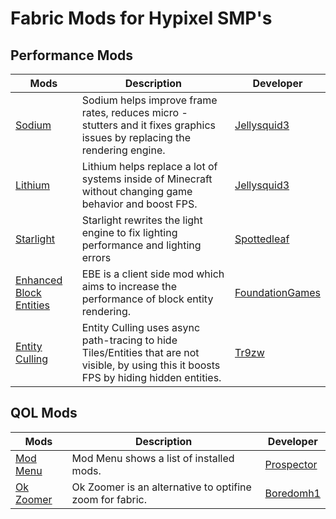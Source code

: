 # Fabric Mods for Hypixel SMP's
## Performance Mods
| Mods     | Description | Developer|
| ----------- | ----------- |---|
|[Sodium](https://modrinth.com/mod/sodium)|Sodium helps improve frame rates, reduces micro - stutters and it fixes graphics issues by replacing the rendering engine.|[Jellysquid3](https://modrinth.com/user/TEZXhE2U)|
|[Lithium](https://modrinth.com/mod/lithium)|Lithium helps replace a lot of systems inside of Minecraft without changing game behavior and boost FPS.|[Jellysquid3](https://modrinth.com/user/TEZXhE2U)|
|[Starlight](https://github.com/Spottedleaf/Starlight/releases)|Starlight rewrites the light engine to fix lighting performance and lighting errors|[Spottedleaf](https://github.com/Spottedleaf)
|[Enhanced Block Entities](https://modrinth.com/mod/ebe)|EBE is a client side mod which aims to increase the performance of block entity rendering.|[FoundationGames](https://modrinth.com/user/WH9NfS5R)
|[Entity Culling](https://www.curseforge.com/minecraft/mc-mods/entityculling)|Entity Culling uses async path-tracing to hide Tiles/Entities that are not visible, by using this it boosts FPS by hiding hidden entities.|[Tr9zw](https://www.curseforge.com/members/tr9zw)
## QOL Mods
| Mods     | Description | Developer|
| ----------- | ----------- |---|
|[Mod Menu](https://modrinth.com/mod/modmenu)|Mod Menu shows a list of installed mods.|[Prospector](https://modrinth.com/user/Dc7EYhxG)
|[Ok Zoomer](https://modrinth.com/mod/ok-zoomer)|Ok Zoomer is an alternative to optifine zoom for fabric.|[Boredomh1](https://modrinth.com/user/277qw1N1)
